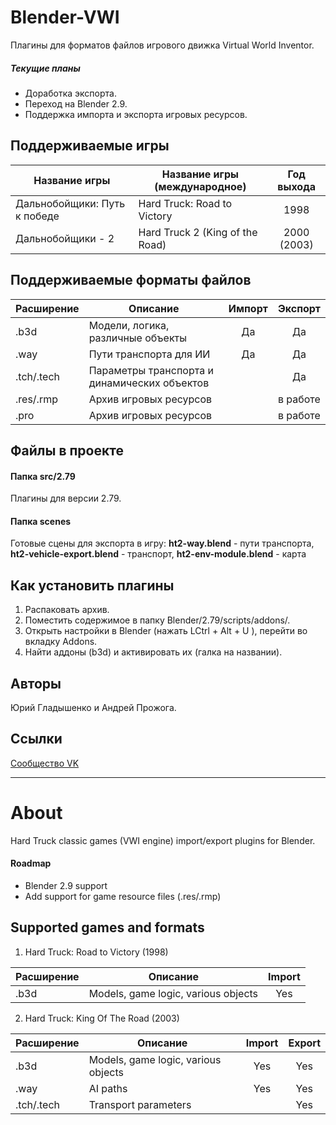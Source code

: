 # Blender-VWI
Плагины для форматов файлов игрового движка Virtual World Inventor. 
##### Текущие планы
* Доработка экспорта.
* Переход на Blender 2.9. 
* Поддержка импорта и экспорта игровых ресурсов.

## Поддерживаемые игры
| Название игры | Название игры (международное) | Год выхода |
|-----------|-----------------------|:----------:|
| Дальнобойщики: Путь к победе | Hard Truck: Road to Victory | 1998 |
| Дальнобойщики - 2 | Hard Truck 2 (King of the Road) | 2000 (2003)

## Поддерживаемые форматы файлов
| Расширение | Описание           | Импорт | Экспорт | 
|-----------|-----------------------|:----------:|:----------:|
| .b3d  | Модели, логика, различные объекты   | Да   | Да  | 
| .way  | Пути транспорта для ИИ   | Да   | Да  | 
| .tch/.tech  | Параметры транспорта и динамических объектов   |      | Да  | 
| .res/.rmp  | Архив игровых ресурсов   |      | в работе    | 
| .pro  | Архив игровых ресурсов  |      |  в работе   | 

## Файлы в проекте

#### Папка **src/2.79** 

Плагины для версии 2.79.

#### Папка **scenes** 

Готовые сцены для экспорта в игру: **ht2-way.blend** - пути транспорта, **ht2-vehicle-export.blend** - транспорт, **ht2-env-module.blend** - карта

## Как установить плагины 
1. Распаковать архив.
2. Поместить содержимое в папку Blender/2.79/scripts/addons/. 
3. Открыть настройки в Blender (нажать LCtrl + Alt + U ), перейти во вкладку Addons.
4. Найти аддоны (b3d) и активировать их (галка на названии).

## Авторы
Юрий Гладышенко и Андрей Прожога.

## Ссылки
[Сообщество VK](https://vk.com/rnr_mods)

***

# About

Hard Truck classic games (VWI engine) import/export plugins for Blender.

#### Roadmap
* Blender 2.9 support
* Add support for game resource files (.res/.rmp)

## Supported games and formats

1. Hard Truck: Road to Victory (1998)

| Расширение | Описание           | Import | 
|-----------|-----------------------|:----------:|
| .b3d  | Models, game logic, various objects    | Yes  | 

2. Hard Truck: King Of The Road (2003)

| Расширение | Описание           | Import | Export | 
|-----------|-----------------------|:----------:|:----------:|
| .b3d  | Models, game logic, various objects   | Yes   | Yes  | 
| .way  | AI paths   | Yes  | Yes  | 
| .tch/.tech  | Transport parameters |      | Yes | 